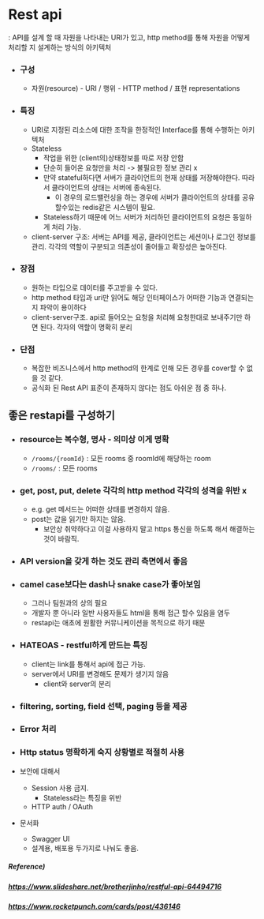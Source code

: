 # Rest api

: API를 설계 할 때 자원을 나타내는 URI가 있고, http method를 통해 자원을 어떻게 처리할 지 설계하는 방식의 아키텍처

* ### 구성

  * 자원(resource) - URI / 행위 - HTTP method / 표현 representations




* ### 특징

  * URI로 지정된 리소스에 대한 조작을 한정적인 Interface를 통해 수행하는 아키텍처
  * Stateless
    * 작업을 위한 (client의)상태정보를 따로 저장 안함
    * 단순히 들어온 요청만을 처리 -> 불필요한 정보 관리 x
    * 만약 stateful하다면 서버가 클라이언트의 현재 상태를 저장해야한다. 따라서 클라이언트의 상태는 서버에 종속된다.
      * 이 경우의 로드밸런싱을 하는 경우에 서버가 클라이언트의 상태를 공유할수있는 redis같은 시스템이 필요.
    * Stateless하기 때문에 어느 서버가 처리하던 클라이언트의 요청은 동일하게 처리 가능.
  * client-server 구조: 서버는 API를 제공, 클라이언트는 세션이나 로그인 정보를 관리. 각각의 역할이 구분되고 의존성이 줄어들고 확장성은 높아진다.




* ### 장점

  * 원하는 타입으로 데이터를 주고받을 수 있다.
  * http method 타입과 uri만 읽어도 해당 인터페이스가 어떠한 기능과 연결되는지 파악이 용이하다
  * client-server구조. api로 들어오는 요청을 처리해 요청한대로 보내주기만 하면 된다. 각자의 역할이 명확히 분리 




* ### 단점

  * 복잡한 비즈니스에서 http method의 한계로 인해 모든 경우를 cover할 수 없을 것 같다.
  * 공식화 된 Rest API 표준이 존재하지 않다는 점도 아쉬운 점 중 하나.



## 좋은 restapi를 구성하기

* ### resource는 복수형, 명사 - 의미상 이게 명확

  * `/rooms/{roomId}` : 모든 rooms 중 roomId에 해당하는 room
  * `/rooms/` : 모든 rooms

* ### get, post, put, delete 각각의 http method 각각의 성격을 위반 x

  * e.g. get 메서드는 어떠한 상태를 변경하지 않음.
  * post는 값을 읽기만 하지는 않음.
    * 보안상 취약하다고 이걸 사용하지 말고 https 통신을 하도록 해서 해결하는 것이 바람직.

* ### API version을 갖게 하는 것도 관리 측면에서 좋음

* ### camel case보다는 dash나 snake case가 좋아보임

  * 그러나 팀원과의 상의 필요
  * 개발자 뿐 아니라 일반 사용자들도 html을 통해 접근 할수 있음을 염두
  * restapi는 애초에 원활한 커뮤니케이션을 목적으로 하기 때문

* ### HATEOAS - restful하게 만드는 특징

  * client는 link를 통해서 api에 접근 가능.
  * server에서 URI를 변경해도 문제가 생기지 않음
    * client와 server의 분리

* ### filtering, sorting, field 선택, paging 등을 제공

* ### Error 처리

* ### Http status 명확하게 숙지 상황별로 적절히 사용



* 보안에 대해서
  * Session 사용 금지.
    * Stateless라는 특징을 위반
  * HTTP auth / OAuth

* 문서화
  * Swagger UI
  * 설계용, 배포용 두가지로 나눠도 좋음.



##### Reference)

##### https://www.slideshare.net/brotherjinho/restful-api-64494716

##### https://www.rocketpunch.com/cards/post/436146